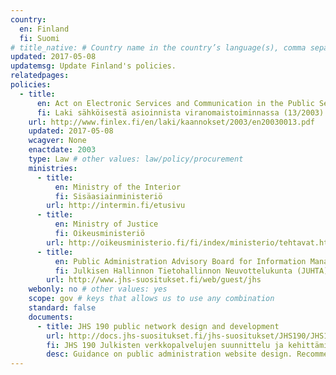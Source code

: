 ```yaml
---
country:
  en: Finland
  fi: Suomi
# title_native: # Country name in the country’s language(s), comma separated. For Switzerland: Schweiz, Suisse, Svizzera, Svizra
updated: 2017-05-08
updatemsg: Update Finland's policies.
relatedpages:
policies:
  - title: 
      en: Act on Electronic Services and Communication in the Public Sector
      fi: Laki sähköisestä asioinnista viranomaistoiminnassa (13/2003)
    url: http://www.finlex.fi/en/laki/kaannokset/2003/en20030013.pdf
    updated: 2017-05-08
    wcagver: None
    enactdate: 2003
    type: Law # other values: law/policy/procurement
    ministries:
      - title: 
          en: Ministry of the Interior
          fi: Sisäasiainministeriö 
        url: http://intermin.fi/etusivu
      - title:
          en: Ministry of Justice
          fi: Oikeusministeriö
        url: http://oikeusministerio.fi/fi/index/ministerio/tehtavat.html
      - title: 
          en: Public Administration Advisory Board for Information Management
          fi: Julkisen Hallinnon Tietohallinnon Neuvottelukunta (JUHTA)
        url: http://www.jhs-suositukset.fi/web/guest/jhs
    webonly: no # other values: yes
    scope: gov # keys that allows us to use any combination
    standard: false
    documents: 
      - title: JHS 190 public network design and development
        url: http://docs.jhs-suositukset.fi/jhs-suositukset/JHS190/JHS190.html
        fi: JHS 190 Julkisten verkkopalvelujen suunnittelu ja kehittäminen
        desc: Guidance on public administration website design. Recommends WCAG 2.0 Level AA.
---
```

